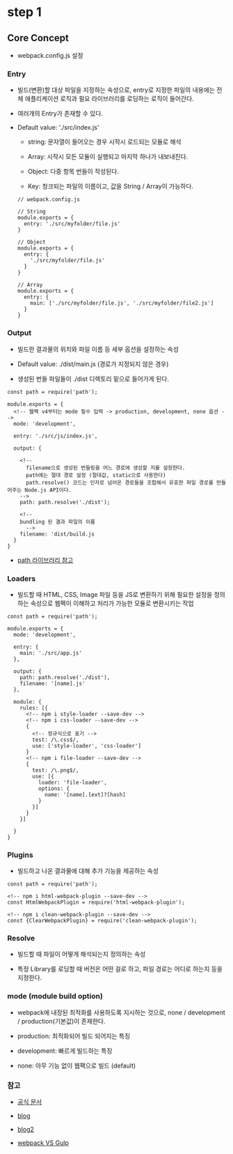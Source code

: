 # step 1

## Core Concept

- webpack.config.js 설정 

### Entry

- 빌드(변환)할 대상 파일을 지정하는 속성으로, entry로 지정한 파일의 내용에는 전체 애플리케이션 로직과 필요 라이브러리를 로딩하는 로직이 들어간다.

- 여러개의 Entry가 존재할 수 있다.

- Default value: './src/index.js'

  - string: 문자열이 들어오는 경우 시작시 로드되는 모듈로 해석 

  - Array: 시작시 모든 모듈이 실행되고 마지막 하나가 내보내진다.

  - Object: 다중 항목 번들이 작성된다.

  - Key: 청크되는 파일의 이름이고, 값을 String / Array이 가능하다.

  ~~~
  // webpack.config.js

  // String
  module.exports = {
    entry: './src/myfolder/file.js'
  }

  // Object
  module.exports = {
    entry: {
      './src/myfolder/file.js'
    }
  }

  // Array
  module.exports = {
    entry: {
      main: ['./src/myfolder/file.js', './src/myfolder/file2.js']
    }
  }
  ~~~

### Output

- 빌드한 결과물의 위치와 파일 이름 등 세부 옵션을 설정하는 속성

- Default value: ./dist/main.js (경로가 지정되지 않은 경우)

- 생성된 번들 파일들이 ./dist 디렉토리 밑으로 들어가게 된다.

~~~
const path = require('path');

module.exports = {
  <!-- 웹팩 v4부터는 mode 필수 입력 -> production, development, none 옵션 -->
  mode: 'development',

  entry: './src/js/index.js',

  output: {

    <!--  
      filename으로 생성된 번들링을 어느 경로에 생성할 지를 설정한다.
      path에는 절대 경로 설정 (절대값, static으로 사용한다)
      path.resolve() 코드는 인자로 넘어온 경로들을 조합해서 유효한 파일 경로를 만들어주는 Node.js API이다.
    -->
    path: path.resolve('./dist');

    <!-- 
    bundling 된 결과 파일의 이름 
      -->
    filename: 'dist/build.js
  }
}
~~~

- [path 라이브러리 참고](https://nodejs.org/api/path.html)

### Loaders

- 빌드할 때 HTML, CSS, Image 파일 등을 JS로 변환하기 위해 필요한 설정을 정의하는 속성으로 웹펙이 이해하고 처리가 가능한 모듈로 변환시키는 작업

~~~
const path = require('path');

module.exports = {
  mode: 'development',

  entry: {
    main: './src/app.js'
  },

  output: {
    path: path.resolve('./dist'),
    filename: '[name].js'
  },

  module: {
    rules: [{
      <!-- npm i style-loader --save-dev -->
      <!-- npm i css-loader --save-dev -->
      {
        <!-- 정규식으로 표기 -->
        test: /\.css$/,
        use: ['style-loader', 'css-loader']
      }
      <!-- npm i file-loader --save-dev -->
      {
        test: /\.png$/,
        use: [{
          loader: 'file-loader',
          options: {
            name: '[name].[ext]?[hash]
          }
        }]
      }
    }]

  }
}
~~~

### Plugins

- 빌드하고 나온 결과물에 대해 추가 기능을 제공하는 속성

~~~
const path = require('path');

<!-- npm i html-webpack-plugin --save-dev -->
const HtmlWebpackPlugin = require('html-webpack-plugin');

<!-- npm i clean-webpack-plugin --save-dev -->
const {ClearWebpackPlugin} = require('clean-webpack-plugin');
~~~

### Resolve

- 빌드할 때 파일이 어떻게 해석되는지 정의하는 속성

- 특정 Library를 로딩할 때 버전은 어떤 걸로 하고, 파일 경로는 어디로 하는지 등을 지정한다.

### mode (module build option)

- webpack에 내장된 최적화를 사용하도록 지시하는 것으로, none / development / production(기본값)이 존재한다.

- production: 최적화되어 빌드 되어지는 특징

- development: 빠르게 빌드하는 특징

- none: 아무 기능 없이 웹팩으로 빌드 (default)

### 참고

- [공식 문서](https://webpack.js.org/)

- [blog](https://jijong.github.io/2016-12-02/webpack/)

- [blog2](https://webclub.tistory.com/635)

- [webpack VS Gulp](https://kdydesign.github.io/2017/07/27/webpack/)